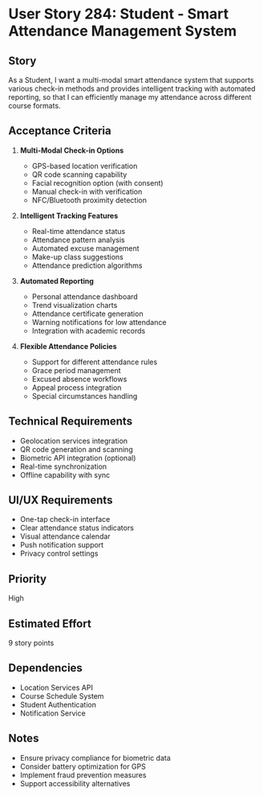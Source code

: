 # User Story 284: Student - Smart Attendance Management System

## Story
As a Student, I want a multi-modal smart attendance system that supports various check-in methods and provides intelligent tracking with automated reporting, so that I can efficiently manage my attendance across different course formats.

## Acceptance Criteria
1. **Multi-Modal Check-in Options**
   - GPS-based location verification
   - QR code scanning capability
   - Facial recognition option (with consent)
   - Manual check-in with verification
   - NFC/Bluetooth proximity detection

2. **Intelligent Tracking Features**
   - Real-time attendance status
   - Attendance pattern analysis
   - Automated excuse management
   - Make-up class suggestions
   - Attendance prediction algorithms

3. **Automated Reporting**
   - Personal attendance dashboard
   - Trend visualization charts
   - Attendance certificate generation
   - Warning notifications for low attendance
   - Integration with academic records

4. **Flexible Attendance Policies**
   - Support for different attendance rules
   - Grace period management
   - Excused absence workflows
   - Appeal process integration
   - Special circumstances handling

## Technical Requirements
- Geolocation services integration
- QR code generation and scanning
- Biometric API integration (optional)
- Real-time synchronization
- Offline capability with sync

## UI/UX Requirements
- One-tap check-in interface
- Clear attendance status indicators
- Visual attendance calendar
- Push notification support
- Privacy control settings

## Priority
High

## Estimated Effort
9 story points

## Dependencies
- Location Services API
- Course Schedule System
- Student Authentication
- Notification Service

## Notes
- Ensure privacy compliance for biometric data
- Consider battery optimization for GPS
- Implement fraud prevention measures
- Support accessibility alternatives